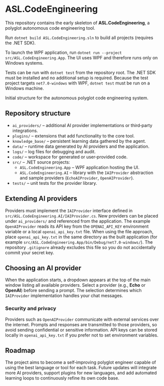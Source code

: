 # ASL.CodeEngineering

This repository contains the early skeleton of **ASL.CodeEngineering**, a polyglot
autonomous code engineering tool.

Run `dotnet build ASL.CodeEngineering.sln` to build all projects (requires the .NET SDK).

To launch the WPF application, run `dotnet run --project src/ASL.CodeEngineering.App`.
The UI uses WPF and therefore runs only on Windows systems.

Tests can be run with `dotnet test` from the repository root. The .NET SDK must
be installed and no additional setup is required. Because the test project
targets `net7.0-windows` with WPF, `dotnet test` must be run on a Windows
machine.

Initial structure for the autonomous polyglot code engineering system.

## Repository structure

- `ai_providers/` – additional AI provider implementations or third‑party
  integrations.
- `plugins/` – extensions that add functionality to the core tool.
- `knowledge_base/` – persistent learning data gathered by the agent.
- `data/` – runtime data generated by AI providers and the application.
- `logs/` – log files for debugging and audit.
- `code/` – workspace for generated or user‑provided code.
- `src/` – .NET source projects:
  - `ASL.CodeEngineering.App` – WPF application hosting the UI.
  - `ASL.CodeEngineering.AI` – library with the `IAIProvider` abstraction and
    sample providers (`EchoAIProvider`, `OpenAIProvider`).
- `tests/` – unit tests for the provider library.

## Extending AI providers

Providers must implement the `IAIProvider` interface defined in
`src/ASL.CodeEngineering.AI/IAIProvider.cs`. New providers can be placed under
`ai_providers/` and referenced from the application. The example
`OpenAIProvider` reads its API key from the `OPENAI_API_KEY` environment
variable or a local `openai_api_key.txt` file. When using the file approach,
place `openai_api_key.txt` in the same directory as the built application
(for example `src/ASL.CodeEngineering.App/bin/Debug/net7.0-windows/`). The
repository `.gitignore` already excludes this file so you do not accidentally
commit your secret key.

## Choosing an AI provider

When the application starts, a dropdown appears at the top of the main window
listing all available providers. Select a provider (e.g., **Echo** or
**OpenAI**) before sending a prompt. The selection determines which
`IAIProvider` implementation handles your chat messages.

### Security and privacy

Providers such as `OpenAIProvider` communicate with external services over the
internet. Prompts and responses are transmitted to those providers, so avoid
sending confidential or sensitive information. API keys can be stored locally in
`openai_api_key.txt` if you prefer not to set environment variables.

## Roadmap

The project aims to become a self‑improving polyglot engineer capable of using
the best language or tool for each task. Future updates will integrate more AI
providers, support plugins for new languages, and add automated learning loops
to continuously refine its own code base.

